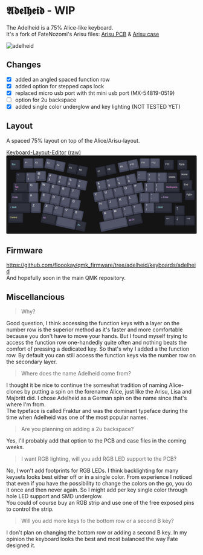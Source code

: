 # 𝕬𝖉𝖊𝖑𝖍𝖊𝖎𝖉 - WIP

The Adelheid is a 75% Alice-like keyboard.  
It's a fork of FateNozomi's Arisu files: [Arisu PCB](https://github.com/FateNozomi/arisu-pcb) &amp; [Arisu case](https://github.com/FateNozomi/arisu-case)

![adelheid](./images/adelheid.png)

## Changes

- [x] added an angled spaced function row
- [x] added option for stepped caps lock
- [x] replaced micro usb port with tht mini usb port (MX-54819-0519)
- [ ] option for 2u backspace
- [x] added single color underglow and key lighting (NOT TESTED YET)

## Layout

A spaced 75% layout on top of the Alice/Arisu-layout.

[Keyboard-Layout-Editor](http://www.keyboard-layout-editor.com/#/gists/4262535adb5ac81a913edbebc4de8226) [(raw)](https://gist.github.com/floookay/4262535adb5ac81a913edbebc4de8226)  
![adelheid_layout](./images/layout.png)  

## Firmware

<https://github.com/floookay/qmk_firmware/tree/adelheid/keyboards/adelheid>  
And hopefully soon in the main QMK repository.

## Miscellancious

> Why?

Good question, I think accessing the function keys with a layer on the number row is the superior method as it's faster and more comfortable because you don't have to move your hands. But I found myself trying to access the function row one-handedly quite often and nothing beats the comfort of pressing a dedicated key. So that's why I added a the function row. By default you can still access the function keys via the number row on the secondary layer.

> Where does the name Adelheid come from?

I thought it be nice to continue the somewhat tradition of naming Alice-clones by putting a spin on the forename Alice, just like the Arisu, Lisa and Majbritt did. I chose Adelheid as a German spin on the name since that's where I'm from.  
The typeface is called Fraktur and was the dominant typeface during the time when Adelheid was one of the most popular names.

> Are you planning on adding a 2u backspace?

Yes, I'll probably add that option to the PCB and case files in the coming weeks.

> I want RGB lighting, will you add RGB LED support to the PCB?

No, I won't add footprints for RGB LEDs. I think backlighting for many keysets looks best either off or in a single color. From experience I noticed that even if you have the possibility to change the colors on the go, you do it once and then never again. So I might add per key single color through hole LED support and SMD underglow.  
You could of course buy an RGB strip and use one of the free exposed pins to control the strip.

> Will you add more keys to the bottom row or a second B key?

I don't plan on changing the bottom row or adding a second B key. In my opinion the keyboard looks the best and most balanced the way Fate designed it.
